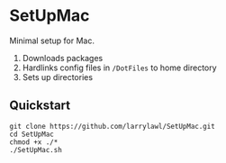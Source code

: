 # SetUpMac
Minimal setup for Mac. <br>
1. Downloads packages
2. Hardlinks config files in `/DotFiles` to home directory
3. Sets up directories

## Quickstart
```
git clone https://github.com/larrylawl/SetUpMac.git
cd SetUpMac
chmod +x ./*
./SetUpMac.sh
```

